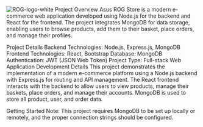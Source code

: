 ![ROG-logo-white](https://github.com/user-attachments/assets/996668a1-cecd-4422-bfeb-a11176045597)
Project Overview
Asus ROG Store is a modern e-commerce web application developed using Node.js for the backend and React for the frontend. The project integrates MongoDB for data storage, enabling users to browse products, add them to their basket, place orders, and manage their profiles.

Project Details
Backend Technologies: Node.js, Express.js, MongoDB
Frontend Technologies: React, Bootstrap
Database: MongoDB
Authentication: JWT (JSON Web Token)
Project Type: Full-stack Web Application
Development Details
This project demonstrates the implementation of a modern e-commerce platform using a Node.js backend with Express.js for routing and API management. The React frontend interacts with the backend to allow users to view products, manage their baskets, place orders, and manage their accounts. MongoDB is used to store all product, user, and order data.

Getting Started
Note: This project requires MongoDB to be set up locally or remotely, and the proper connection strings should be configured.
